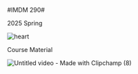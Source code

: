 #IMDM 290# 

2025 Spring

![heart](https://github.com/user-attachments/assets/f0c91918-60bf-4130-a0e5-c473b6071378)


Course Material 

![Untitled video - Made with Clipchamp (8)](https://github.com/user-attachments/assets/f862236a-a226-4e8f-8bfd-47c7161032da)
